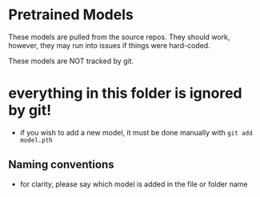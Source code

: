 # Pretrained Models
These models are pulled from the source repos.
They should work, however, they may run into issues if things were hard-coded.

These models are NOT tracked by git.

# everything in this folder is ignored by git!
- if you wish to add a new model, it must be done manually with `git add model.pth`

## Naming conventions
- for clarity, please say which model is added in the file or folder name
